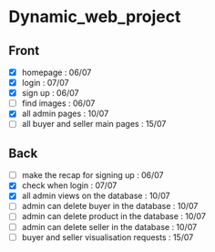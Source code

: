 # Dynamic_web_project

## Front
- [X] homepage : 06/07
- [X] login : 07/07
- [X] sign up : 06/07
- [ ] find images : 06/07
- [X] all admin pages : 10/07
- [ ] all buyer and seller main pages : 15/07

## Back
- [ ] make the recap for signing up : 06/07
- [X] check when login : 07/07
- [X] all admin views on the database : 10/07
- [ ] admin can delete buyer in the database : 10/07
- [ ] admin can delete product in the database : 10/07
- [ ] admin can delete seller in the database : 10/07
- [ ] buyer and seller visualisation requests : 15/07
